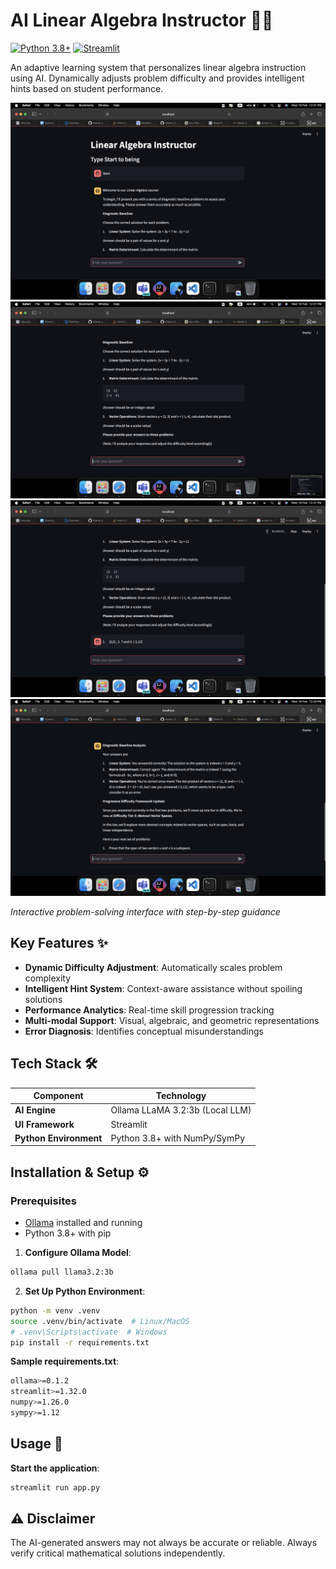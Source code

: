 # AI Linear Algebra Instructor 🤖➗

[![Python 3.8+](https://img.shields.io/badge/python-3.8%2B-blue.svg)](https://www.python.org/)
[![Streamlit](https://img.shields.io/badge/UI%20Framework-Streamlit-FF4B4B.svg)](https://streamlit.io)

An adaptive learning system that personalizes linear algebra instruction using AI. Dynamically adjusts problem difficulty and provides intelligent hints based on student performance.

![Screenshot of Interface](Screenshot_1.png)
![Screenshot of Interface](Screenshot_2.png)
![Screenshot of Interface](Screenshot_3.png)
![Screenshot of Interface](Screenshot_4.png)

*Interactive problem-solving interface with step-by-step guidance*

## Key Features ✨
- **Dynamic Difficulty Adjustment**: Automatically scales problem complexity
- **Intelligent Hint System**: Context-aware assistance without spoiling solutions
- **Performance Analytics**: Real-time skill progression tracking
- **Multi-modal Support**: Visual, algebraic, and geometric representations
- **Error Diagnosis**: Identifies conceptual misunderstandings

## Tech Stack 🛠️
| Component              | Technology                          |
|------------------------|-------------------------------------|
| **AI Engine**          | Ollama LLaMA 3.2:3b (Local LLM)     |
| **UI Framework**       | Streamlit                           |
| **Python Environment** | Python 3.8+ with NumPy/SymPy        |

## Installation & Setup ⚙️

### Prerequisites
- [Ollama](https://ollama.ai) installed and running
- Python 3.8+ with pip

1. **Configure Ollama Model**:
```bash
ollama pull llama3.2:3b
```

2. **Set Up Python Environment**:
```bash
python -m venv .venv
source .venv/bin/activate  # Linux/MacOS
# .venv\Scripts\activate  # Windows
pip install -r requirements.txt
```

**Sample requirements.txt**:

```bash
ollama>=0.1.2
streamlit>=1.32.0
numpy>=1.26.0
sympy>=1.12

```

## Usage 🚀

**Start the application**:

```bash
streamlit run app.py
```

## ⚠️ Disclaimer

The AI-generated answers may not always be accurate or reliable. Always verify critical mathematical solutions independently.